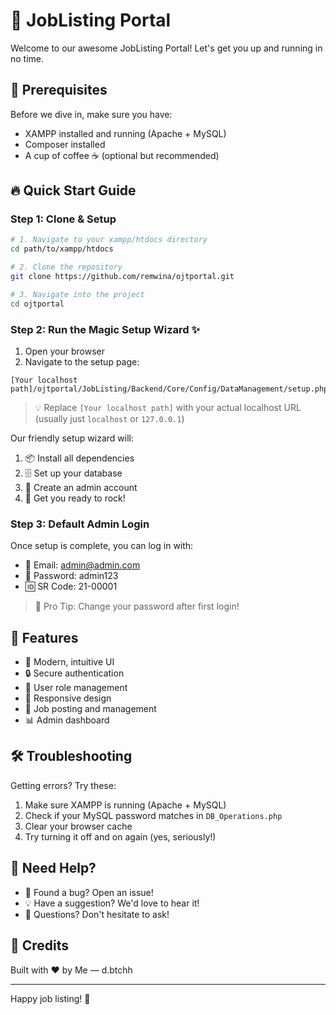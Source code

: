 # 🚀 JobListing Portal

Welcome to our awesome JobListing Portal! Let's get you up and running in no time. 

## 🎯 Prerequisites

Before we dive in, make sure you have:
- XAMPP installed and running (Apache + MySQL)
- Composer installed
- A cup of coffee ☕ (optional but recommended)

## 🔥 Quick Start Guide

### Step 1: Clone & Setup
```bash
# 1. Navigate to your xampp/htdocs directory
cd path/to/xampp/htdocs

# 2. Clone the repository
git clone https://github.com/remwina/ojtportal.git

# 3. Navigate into the project
cd ojtportal
```

### Step 2: Run the Magic Setup Wizard ✨
1. Open your browser
2. Navigate to the setup page:
```
[Your localhost path]/ojtportal/JobListing/Backend/Core/Config/DataManagement/setup.php
```
> 💡 Replace `[Your localhost path]` with your actual localhost URL (usually just `localhost` or `127.0.0.1`)

Our friendly setup wizard will:
1. 📦 Install all dependencies
2. 🗄️ Set up your database
3. 👑 Create an admin account
4. 🎉 Get you ready to rock!

### Step 3: Default Admin Login
Once setup is complete, you can log in with:
- 📧 Email: admin@admin.com
- 🔑 Password: admin123
- 🆔 SR Code: 21-00001

> 🔐 Pro Tip: Change your password after first login!

## 🎨 Features

- 🌟 Modern, intuitive UI
- 🔒 Secure authentication
- 👥 User role management
- 📱 Responsive design
- 🎯 Job posting and management
- 📊 Admin dashboard

## 🛠️ Troubleshooting

Getting errors? Try these:
1. Make sure XAMPP is running (Apache + MySQL)
2. Check if your MySQL password matches in `DB_Operations.php`
3. Clear your browser cache
4. Try turning it off and on again (yes, seriously!)

## 🤝 Need Help?

- 🐛 Found a bug? Open an issue!
- 💡 Have a suggestion? We'd love to hear it!
- 🤔 Questions? Don't hesitate to ask!

## 🌟 Credits

Built with ❤️ by Me — d.btchh

---
Happy job listing! 🎉